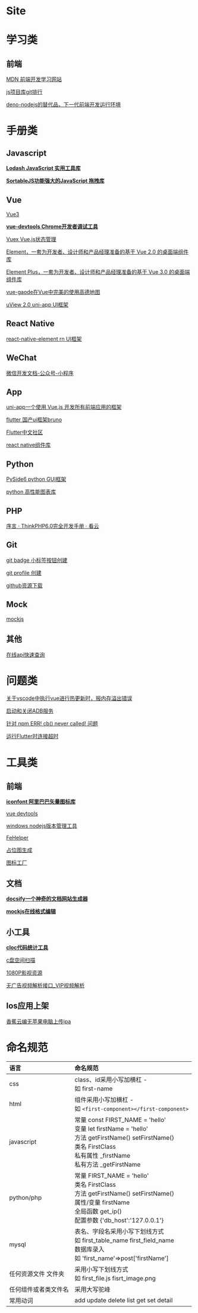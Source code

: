 # Site

# 学习类

## 前端

[MDN 前端开发学习网站](https://developer.mozilla.org/zh-CN/)

[js项目库git排行](https://bestofjs.org/)

[deno-nodejs的替代品，下一代前端开发运行环境](https://deno.land/)

# 手册类

## Javascript

**[Lodash JavaScript 实用工具库](https://www.lodashjs.com/)**

**[SortableJS功能强大的JavaScript 拖拽库](http://www.sortablejs.com/)**

## Vue

[Vue3](https://v3.cn.vuejs.org/)

**[vue-devtools Chrome开发者调试工具](https://github.com/vuejs/vue-devtools)**

[Vuex Vue.js状态管理](https://vuex.vuejs.org/zh/guide/)

[Element，一套为开发者、设计师和产品经理准备的基于 Vue 2.0 的桌面端组件库](https://element.eleme.cn/#/zh-CN/component/installation)

[Element Plus，一套为开发者、设计师和产品经理准备的基于 Vue 3.0 的桌面端组件库](https://element-plus.gitee.io/#/zh-CN/component/installation)

[vue-gaode在Vue中完美的使用高德地图](http://vue-gaode.rxshc.com/)

[uView 2.0 uni-app UI框架](https://www.uviewui.com/components/form.html)

## React Native

[react-native-element rn UI框架](https://reactnativeelements.com/docs/)

## WeChat

[微信开发文档-公众号-小程序](https://developers.weixin.qq.com/doc/)

## App

[uni-app一个使用 Vue.js 开发所有前端应用的框架](https://uniapp.dcloud.net.cn/quickstart-cli)

[flutter 国产ui框架bruno](https://bruno.ke.com/page/guide/start)

[Flutter中文社区](http://www.flutterchina.net.cn/tech/flutter)

[react native组件库](https://js.coach/)

## Python

[PySide6 python GUI框架](https://doc.qt.io/qtforpython/PySide6/QtGui/index.html)

[python 高性能图表库](https://matplotlib.org/)

## PHP

[序言 · ThinkPHP6.0完全开发手册 · 看云](https://www.kancloud.cn/manual/thinkphp6_0/1037479)

## Git

[git badge 小标签按钮创建](https://shields.io/)

[git profile 创建](https://rahuldkjain.github.io/gh-profile-readme-generator/)

[github资源下载](https://ghproxy.com/)

## Mock

[mockjs](http://mockjs.com/)

## 其他

[在线api快速查询](https://devdocs.io/)

# 问题类

[关于vscode中执行vue进行热更新时，报内存溢出错误](https://blog.csdn.net/weixin_46275928/article/details/109725616)

[启动和关闭ADB服务](https://blog.csdn.net/sirchenhua/article/details/49229799)

[针对 npm ERR! cb() never called! 问题](https://www.cnblogs.com/webdragon/p/9700879.html)

[运行Flutter时连接超时](https://www.cnblogs.com/steinven/p/13972097.html)

# 工具类

## 前端

**[iconfont 阿里巴巴矢量图标库](https://www.iconfont.cn/)**

[vue devtools](https://github.com/vuejs/devtools/)

[windows nodejs版本管理工具](https://github.com/coreybutler/nvm-windows/releases)

[FeHelper](https://github.com/zxlie/FeHelper/tree/master/apps/static/screenshot/crx)

[占位图生成](https://placekitten.com/)

[图标工厂](https://icon.wuruihong.com/)

## 文档

**[docsify一个神奇的文档网站生成器](https://docsify.js.org/#/zh-cn/)**

**[mockjs在线格式编辑](http://mockjs.com/0.1/editor.html#help)**

## 小工具

**[cloc代码统计工具](https://github.com/AlDanial/cloc/releases)**

[c盘空间扫描](https://www.jam-software.com/treesize_free)

[1080P影视资源](https://fantuan.tv/)

[无广告视频解析接口_VIP视频解析](https://660e.com/?url=)

## Ios应用上架

[香蕉云编无苹果电脑上传ipa](https://www.yunedit.com/)

# 命名规范

| 语言         | 命名规范                                                                                                                                                            |
|:---------- |:--------------------------------------------------------------------------------------------------------------------------------------------------------------- |
| css        | class、id采用小写加横杠 - <br>如 first-name                                                                                                                              |
| html       | 组件采用小写加横杠 - <br>如 `<first-component></first-component>`                                                                                                         |
| javascript | 常量 const FIRST_NAME = 'hello' <br>变量  let firstName = 'hello' <br>方法 getFirstName() setFirstName() <br>类名 FirstClass <br>私有属性 _firstName <br>私有方法 _getFirstName |
| python/php | 常量 FIRST_NAME = 'hello' <br>类名 FirstClass <br>方法 getFirstName() setFirstName() <br>属性/变量 firstName  <br>全局函数 get_ip()  <br>配置参数 {'db_host':'127.0.0.1'}         |
| mysql      | 表名、字段名采用小写下划线方式 <br>如 first_table_name  first_field_name <br>数据库录入 <br>如 'first_name'=>post['firstName']                                                        |
| 任何资源文件 文件夹 | 采用小写下划线方式 <br>如 first_file.js fisrt_image.png                                                                                                                   |
| 任何组件或者类文件名 | 采用大写驼峰                                                                                                                                                          |
| 常用动词       | add update delete list get set detail                                                                                                                           |